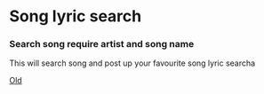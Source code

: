 
# Song lyric search 

### Search song require artist and song name

This will search song and post up your favourite song lyric searcha

[Old](https://lyric-old.surge.sh/)










